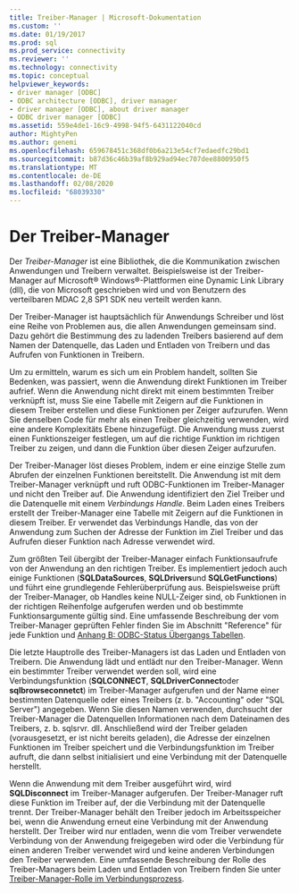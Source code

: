 ```yaml
---
title: Treiber-Manager | Microsoft-Dokumentation
ms.custom: ''
ms.date: 01/19/2017
ms.prod: sql
ms.prod_service: connectivity
ms.reviewer: ''
ms.technology: connectivity
ms.topic: conceptual
helpviewer_keywords:
- driver manager [ODBC]
- ODBC architecture [ODBC], driver manager
- driver manager [ODBC], about driver manager
- ODBC driver manager [ODBC]
ms.assetid: 559e4de1-16c9-4998-94f5-6431122040cd
author: MightyPen
ms.author: genemi
ms.openlocfilehash: 659678451c368df0b6a213e54cf7edaedfc29bd1
ms.sourcegitcommit: b87d36c46b39af8b929ad94ec707dee8800950f5
ms.translationtype: MT
ms.contentlocale: de-DE
ms.lasthandoff: 02/08/2020
ms.locfileid: "68039330"
---
```

# <a name="the-driver-manager"></a>Der Treiber-Manager
Der *Treiber-Manager* ist eine Bibliothek, die die Kommunikation zwischen Anwendungen und Treibern verwaltet. Beispielsweise ist der Treiber-Manager auf Microsoft® Windows®-Plattformen eine Dynamic Link Library (dll), die von Microsoft geschrieben wird und von Benutzern des verteilbaren MDAC 2,8 SP1 SDK neu verteilt werden kann.  
  
 Der Treiber-Manager ist hauptsächlich für Anwendungs Schreiber und löst eine Reihe von Problemen aus, die allen Anwendungen gemeinsam sind. Dazu gehört die Bestimmung des zu ladenden Treibers basierend auf dem Namen der Datenquelle, das Laden und Entladen von Treibern und das Aufrufen von Funktionen in Treibern.  
  
 Um zu ermitteln, warum es sich um ein Problem handelt, sollten Sie Bedenken, was passiert, wenn die Anwendung direkt Funktionen im Treiber aufrief. Wenn die Anwendung nicht direkt mit einem bestimmten Treiber verknüpft ist, muss Sie eine Tabelle mit Zeigern auf die Funktionen in diesem Treiber erstellen und diese Funktionen per Zeiger aufzurufen. Wenn Sie denselben Code für mehr als einen Treiber gleichzeitig verwenden, wird eine andere Komplexitäts Ebene hinzugefügt. Die Anwendung muss zuerst einen Funktionszeiger festlegen, um auf die richtige Funktion im richtigen Treiber zu zeigen, und dann die Funktion über diesen Zeiger aufzurufen.  
  
 Der Treiber-Manager löst dieses Problem, indem er eine einzige Stelle zum Abrufen der einzelnen Funktionen bereitstellt. Die Anwendung ist mit dem Treiber-Manager verknüpft und ruft ODBC-Funktionen im Treiber-Manager und nicht den Treiber auf. Die Anwendung identifiziert den Ziel Treiber und die Datenquelle mit einem *Verbindungs Handle*. Beim Laden eines Treibers erstellt der Treiber-Manager eine Tabelle mit Zeigern auf die Funktionen in diesem Treiber. Er verwendet das Verbindungs Handle, das von der Anwendung zum Suchen der Adresse der Funktion im Ziel Treiber und das Aufrufen dieser Funktion nach Adresse verwendet wird.  
  
 Zum größten Teil übergibt der Treiber-Manager einfach Funktionsaufrufe von der Anwendung an den richtigen Treiber. Es implementiert jedoch auch einige Funktionen (**SQLDataSources**, **SQLDrivers**und **SQLGetFunctions**) und führt eine grundlegende Fehlerüberprüfung aus. Beispielsweise prüft der Treiber-Manager, ob Handles keine NULL-Zeiger sind, ob Funktionen in der richtigen Reihenfolge aufgerufen werden und ob bestimmte Funktionsargumente gültig sind. Eine umfassende Beschreibung der vom Treiber-Manager geprüften Fehler finden Sie im Abschnitt "Reference" für jede Funktion und [Anhang B: ODBC-Status Übergangs Tabellen](../../odbc/reference/appendixes/appendix-b-odbc-state-transition-tables.md).  
  
 Die letzte Hauptrolle des Treiber-Managers ist das Laden und Entladen von Treibern. Die Anwendung lädt und entlädt nur den Treiber-Manager. Wenn ein bestimmter Treiber verwendet werden soll, wird eine Verbindungsfunktion (**SQLCONNECT**, **SQLDriverConnect**oder **sqlbrowseconnetct**) im Treiber-Manager aufgerufen und der Name einer bestimmten Datenquelle oder eines Treibers (z. b. "Accounting" oder "SQL Server") angegeben. Wenn Sie diesen Namen verwenden, durchsucht der Treiber-Manager die Datenquellen Informationen nach dem Dateinamen des Treibers, z. b. sqlsrvr. dll. Anschließend wird der Treiber geladen (vorausgesetzt, er ist nicht bereits geladen), die Adresse der einzelnen Funktionen im Treiber speichert und die Verbindungsfunktion im Treiber aufruft, die dann selbst initialisiert und eine Verbindung mit der Datenquelle herstellt.  
  
 Wenn die Anwendung mit dem Treiber ausgeführt wird, wird **SQLDisconnect** im Treiber-Manager aufgerufen. Der Treiber-Manager ruft diese Funktion im Treiber auf, der die Verbindung mit der Datenquelle trennt. Der Treiber-Manager behält den Treiber jedoch im Arbeitsspeicher bei, wenn die Anwendung erneut eine Verbindung mit der Anwendung herstellt. Der Treiber wird nur entladen, wenn die vom Treiber verwendete Verbindung von der Anwendung freigegeben wird oder die Verbindung für einen anderen Treiber verwendet wird und keine anderen Verbindungen den Treiber verwenden. Eine umfassende Beschreibung der Rolle des Treiber-Managers beim Laden und Entladen von Treibern finden Sie unter [Treiber-Manager-Rolle im Verbindungsprozess](../../odbc/reference/develop-app/driver-manager-s-role-in-the-connection-process.md).
